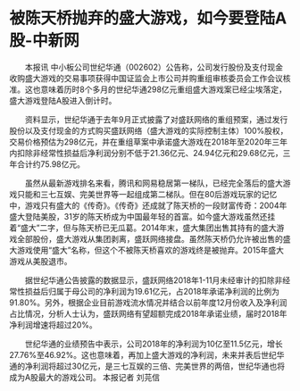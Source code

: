# 被陈天桥抛弃的盛大游戏，如今要登陆A股-中新网

　　本报讯 中小板公司世纪华通（002602）公告称，公司发行股份及支付现金收购盛大游戏的交易事项获得中国证监会上市公司并购重组审核委员会工作会议核准。这也意味着历时8个多月的世纪华通298亿元重组盛大游戏案已经尘埃落定，盛大游戏登陆A股进入倒计时。

　　资料显示，世纪华通于去年9月正式披露了对盛跃网络的重组预案，通过发行股份以及支付现金的方式购买盛跃网络（盛大游戏的实际控制主体）100%股权，交易价格预估为298亿元，并在重组草案中承诺盛大游戏在2018年至2020年三年内扣除非经常性损益后净利润分别不低于21.36亿元、24.94亿元和29.68亿元，三年合计约75.98亿元。

　　虽然从最新游戏排名来看，腾讯和网易稳居第一梯队，已经完全落后的盛大游戏只能和三七互娱、完美世界等一起组成第二梯队。但在80后游戏玩家的记忆中，游戏只有盛大的《传奇》。《传奇》还成就了陈天桥的一段财富传奇：2004年盛大登陆美股，31岁的陈天桥成为中国最年轻的首富。如今盛大游戏虽然还挂着“盛大”二字，但与陈天桥已无瓜葛。2014年末，盛大集团出售其持有的盛大游戏全部股份，盛大游戏从集团剥离，盛跃网络接盘。虽然陈天桥仍允许被出售的盛大游戏使用“盛大”名称，但这个不被陈天桥喜欢的游戏终是被抛弃。2015年盛大游戏从美股退市。

　　据世纪华通公告披露的数据显示，盛跃网络2018年1-11月未经审计的扣除非经常性损益后归属于母公司的净利润为19.61亿元，占2018年承诺净利润的比例为91.80%。另外，根据企业目前游戏流水情况并结合以前年度12月份收入及净利润占比情况，分析人士认为，盛跃网络有望超额完成2018年承诺业绩，届时2018年净利润增速将超过20%。

　　世纪华通的业绩预告中表示，公司2018年的净利润为10亿至11.5亿元，增长27.76%至46.92%。这也意味着，再加上盛大游戏的净利润，未来并表后世纪华通的净利润将超过30亿元，是三七互娱的三倍、完美世界的两倍，世纪华通也将成为A股最大的游戏公司。 本报记者 刘芫信 
